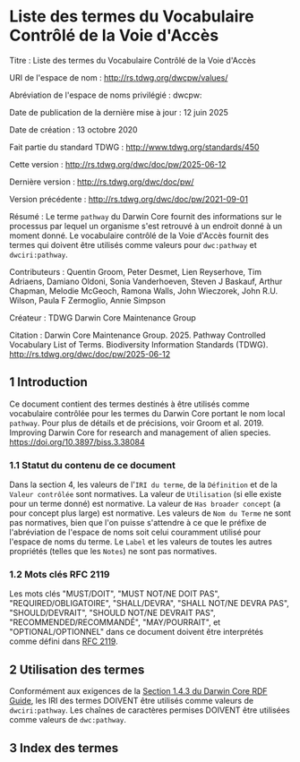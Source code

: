 # Liste des termes du Vocabulaire Contrôlé de la Voie d'Accès

Titre
: Liste des termes du Vocabulaire Contrôlé de la Voie d'Accès

URI de l'espace de nom
: <http://rs.tdwg.org/dwcpw/values/>

Abréviation de l'espace de noms privilégié
: dwcpw:

Date de publication de la dernière mise à jour
: 12 juin 2025

Date de création
: 13 octobre 2020

Fait partie du standard TDWG
: <http://www.tdwg.org/standards/450>

Cette version
: <http://rs.tdwg.org/dwc/doc/pw/2025-06-12>

Dernière version
: <http://rs.tdwg.org/dwc/doc/pw/>

Version précédente
: <http://rs.tdwg.org/dwc/doc/pw/2021-09-01>

Résumé
: Le terme `pathway` du Darwin Core fournit des informations sur le processus par lequel un organisme s'est retrouvé à un endroit donné à un moment donné. Le vocabulaire contrôlé de la Voie d'Accès fournit des termes qui doivent être utilisés comme valeurs pour `dwc:pathway` et `dwciri:pathway`.

Contributeurs
: Quentin Groom, Peter Desmet, Lien Reyserhove, Tim Adriaens, Damiano Oldoni, Sonia Vanderhoeven, Steven J Baskauf, Arthur Chapman, Melodie McGeoch, Ramona Walls, John Wieczorek, John R.U. Wilson, Paula F Zermoglio, Annie Simpson

Créateur
: TDWG Darwin Core Maintenance Group

Citation
: Darwin Core Maintenance Group. 2025. Pathway Controlled Vocabulary List of Terms. Biodiversity Information Standards (TDWG). <http://rs.tdwg.org/dwc/doc/pw/2025-06-12>

## 1 Introduction

Ce document contient des termes destinés à être utilisés comme vocabulaire contrôlée pour les termes du Darwin Core portant le nom local `pathway`. Pour plus de détails et de précisions, voir Groom et al. 2019. Improving Darwin Core for research and management of alien species. <https://doi.org/10.3897/biss.3.38084>

### 1.1 Statut du contenu de ce document

Dans la section 4, les valeurs de l'`IRI du terme`, de la `Définition` et de la `Valeur contrôlée` sont normatives. La valeur de `Utilisation` (si elle existe pour un terme donné) est normative.  La valeur de `Has broader concept` (a pour concept plus large) est normative. Les valeurs de `Nom du Terme` ne sont pas normatives, bien que l'on puisse s'attendre à ce que le préfixe de l'abréviation de l'espace de noms soit celui couramment utilisé pour l'espace de noms du terme.  Le `Label` et les valeurs de toutes les autres propriétés (telles que les `Notes`) ne sont pas normatives.

### 1.2 Mots clés RFC 2119

Les mots clés "MUST/DOIT", "MUST NOT/NE DOIT PAS", "REQUIRED/OBLIGATOIRE", "SHALL/DEVRA", "SHALL NOT/NE DEVRA PAS", "SHOULD/DEVRAIT", "SHOULD NOT/NE DEVRAIT PAS", "RECOMMENDED/RECOMMANDÉ", "MAY/POURRAIT", et "OPTIONAL/OPTIONNEL" dans ce document doivent être interprétés comme défini dans [RFC 2119](https://tools.ietf.org/html/rfc2119).

## 2 Utilisation des termes

Conformément aux exigences de la [Section 1.4.3 du Darwin Core RDF Guide](https://dwc.tdwg.org/rdf/#143-use-of-darwin-core-terms-in-rdf-normative), les IRI des termes DOIVENT être utilisés comme valeurs de `dwciri:pathway`. Les chaînes de caractères permises DOIVENT être utilisées comme valeurs de `dwc:pathway`.

## 3 Index des termes

